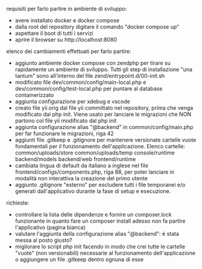 requisiti per farlo partire in ambiente di sviluppo:
- avere installato docker e docker compose
- dalla root del repository digitare il comando "docker compose up"
- aspettare il boot di tutti i servizi
- aprire il browser su http://localhost:8080

elenco dei cambiamenti effettuati per farlo partire:

- aggiunto ambiente docker compose con zendphp per tirare su rapidamente un ambiente di sviluppo. Tutti gli step di installazione "una tantum" sono all'interno del file zend/entrypoint.d/00-init.sh
- modificato file dev/common/config/main-local.php e dev/common/config/test-local.php per puntare al database containerizzato
- aggiunta configurazione per xdebug e vscode
- creato file yii.orig dal file yii committato nel repository, prima che venga modificato dal php init. Viene usato per lanciare le migrazioni che NON partono col file yii modificato dal php init
- aggiunta configurazione alias "@backend" in common/config/main.php per far funzionare le migrazioni, riga 42
- aggiunti file .gitkeep e .gitignore per mantenere versionate cartelle vuote fondamentali per il funzionamento dell'applicazione. Elenco cartelle:
  common/uploads/store
  common/uploads/temp
  console/runtime
  backend/models
  backend/web
  frontend/runtime
- cambiata lingua di default da italiano a inglese nel file frontend/configs/components.php, riga 88, per poter lanciare in modalità non interattiva la creazione del primo utente
- aggiunto .gitignore "esterno" per escludere tutti i file temporanei e/o generati dall'applicativo durante la fase di setup e esecuzione.

richieste:

- controllare la lista delle dipendenze e fornire un composer.lock funzionante in quanto fare un composer install adesso non fa partire l'applicativo (pagina bianca)
- valutare l'aggiunta della configurazione alias "@backend": è stata messa al posto giusto?
- migliorare lo script php init facendo in modo che crei tutte le cartelle "vuote" (non versionabili) necessarie al funzionamento dell'applicazione o aggiungere un file .gitkeep dentro ognuna di esse
